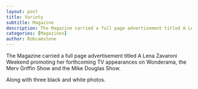```yaml
---
layout: post
title: Variety
subtitle: Magazine
description: The Magazine carried a full page advertisement titled A Lena Zavaroni Weekend promoting her forthcoming TV appearances on Wonderama, the Merv Griffin Show and the Mike Douglas Show. Along with three black and white photos of Lena during her US tour.
categories: [Magazines]
author: Robcamstone
---
```


The Magazine carried a full page advertisement titled A Lena Zavaroni Weekend promoting her forthcoming TV appearances on Wonderama, the Merv Griffin Show and the Mike Douglas Show.

Along with three black and white photos.
